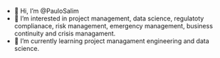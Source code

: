 - 👋 Hi, I’m @PauloSalim
- 👀 I’m interested in project management, data science, regulatoty complianace, risk management, emergency management, business continuity and crisis managament.
- 🌱 I’m currently learning project managament engineering and data science.

<!---
PauloSalim/PauloSalim is a ✨ special ✨ repository because its `README.md` (this file) appears on your GitHub profile.
You can click the Preview link to take a look at your changes.
--->
